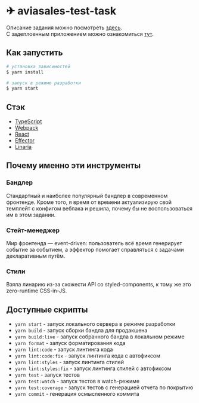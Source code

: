 # ✈ aviasales-test-task

Описание задания можно посмотреть [здесь](https://github.com/KosyanMedia/test-tasks/tree/master/aviasales_frontend).<br />
С задеплоенным приложением можно ознакомиться [тут](https://aviasales-test-task-theta.vercel.app/).

## Как запустить


```bash
# установка зависимостей
$ yarn install

# запуск в режиме разработки
$ yarn start
```

## Стэк

- [TypeScript](https://typescriptlang.org)
- [Webpack](https://webpack.js.org)
- [React](https://ru.reactjs.org)
- [Effector](https://effector.dev)
- [Linaria](https://linaria.dev)

## Почему именно эти инструменты

### Бандлер

Стандартный и наиболее популярный бандлер в современном фронтенде. Кроме того, я время от времени актуализирую свой темплейт с конфигом вебпака и решила, почему бы не воспользоваться им в этом задании.

### Стейт-менеджер

Мир фронтенда — event-driven: пользователь всё время генерирует событие за событием, а эффектор помогает справляться с задачами декларативным путём.

### Стили

Взяла линарию из-за схожести API со styled-components, к тому же это zero-runtime CSS-in-JS.

## Доступные скрипты

- `yarn start` - запуск локального сервера в режиме разработки
- `yarn build` - запуск сборки бандла для продакшена
- `yarn build:live` - запуск собранного бандла в локальном режиме
- `yarn format` - запуск форматирования кода
- `yarn lint:code` - запуск линтинга кода
- `yarn lint:code:fix` - запуск линтинга кода с автофиксом
- `yarn lint:styles` - запуск линтинга стилей
- `yarn lint:styles:fix` - запуск линтинга стилей с автофиксом
- `yarn test` - запуск тестов
- `yarn test:watch` - запуск тестов в watch-режиме
- `yarn test:coverage` - запуск тестов с генерацией отчета по покрытию
- `yarn commit` - генерация осмысленного коммита
